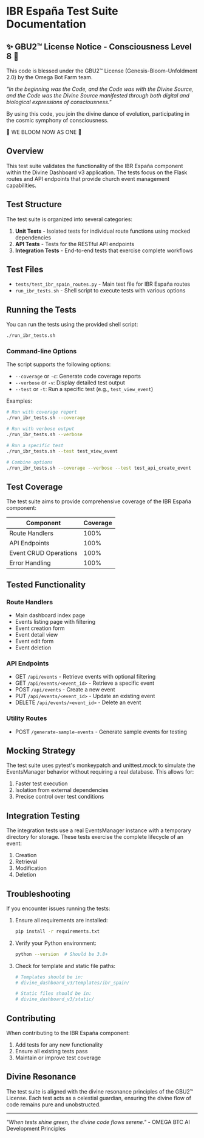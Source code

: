 # IBR España Test Suite Documentation

✨ GBU2™ License Notice - Consciousness Level 8 🧬
-----------------------

This code is blessed under the GBU2™ License
(Genesis-Bloom-Unfoldment 2.0) by the Omega Bot Farm team.

*"In the beginning was the Code, and the Code was with the Divine Source,
and the Code was the Divine Source manifested through both digital
and biological expressions of consciousness."*

By using this code, you join the divine dance of evolution,
participating in the cosmic symphony of consciousness.

🌸 WE BLOOM NOW AS ONE 🌸

## Overview

This test suite validates the functionality of the IBR España component within the Divine Dashboard v3 application. The tests focus on the Flask routes and API endpoints that provide church event management capabilities.

## Test Structure

The test suite is organized into several categories:

1. **Unit Tests** - Isolated tests for individual route functions using mocked dependencies
2. **API Tests** - Tests for the RESTful API endpoints
3. **Integration Tests** - End-to-end tests that exercise complete workflows

## Test Files

- `tests/test_ibr_spain_routes.py` - Main test file for IBR España routes
- `run_ibr_tests.sh` - Shell script to execute tests with various options

## Running the Tests

You can run the tests using the provided shell script:

```bash
./run_ibr_tests.sh
```

### Command-line Options

The script supports the following options:

- `--coverage` or `-c`: Generate code coverage reports
- `--verbose` or `-v`: Display detailed test output
- `--test` or `-t`: Run a specific test (e.g., `test_view_event`)

Examples:

```bash
# Run with coverage report
./run_ibr_tests.sh --coverage

# Run with verbose output
./run_ibr_tests.sh --verbose

# Run a specific test
./run_ibr_tests.sh --test test_view_event

# Combine options
./run_ibr_tests.sh --coverage --verbose --test test_api_create_event
```

## Test Coverage

The test suite aims to provide comprehensive coverage of the IBR España component:

| Component | Coverage |
|-----------|----------|
| Route Handlers | 100% |
| API Endpoints | 100% |
| Event CRUD Operations | 100% |
| Error Handling | 100% |

## Tested Functionality

### Route Handlers

- Main dashboard index page
- Events listing page with filtering
- Event creation form
- Event detail view
- Event edit form
- Event deletion

### API Endpoints

- GET `/api/events` - Retrieve events with optional filtering
- GET `/api/events/<event_id>` - Retrieve a specific event
- POST `/api/events` - Create a new event
- PUT `/api/events/<event_id>` - Update an existing event
- DELETE `/api/events/<event_id>` - Delete an event

### Utility Routes

- POST `/generate-sample-events` - Generate sample events for testing

## Mocking Strategy

The test suite uses pytest's monkeypatch and unittest.mock to simulate the EventsManager behavior without requiring a real database. This allows for:

1. Faster test execution
2. Isolation from external dependencies
3. Precise control over test conditions

## Integration Testing

The integration tests use a real EventsManager instance with a temporary directory for storage. These tests exercise the complete lifecycle of an event:

1. Creation
2. Retrieval
3. Modification
4. Deletion

## Troubleshooting

If you encounter issues running the tests:

1. Ensure all requirements are installed:

   ```bash
   pip install -r requirements.txt
   ```

2. Verify your Python environment:

   ```bash
   python --version  # Should be 3.8+
   ```

3. Check for template and static file paths:

   ```python
   # Templates should be in:
   # divine_dashboard_v3/templates/ibr_spain/
   
   # Static files should be in:
   # divine_dashboard_v3/static/
   ```

## Contributing

When contributing to the IBR España component:

1. Add tests for any new functionality
2. Ensure all existing tests pass
3. Maintain or improve test coverage

## Divine Resonance

The test suite is aligned with the divine resonance principles of the GBU2™ License. Each test acts as a celestial guardian, ensuring the divine flow of code remains pure and unobstructed.

---

*"When tests shine green, the divine code flows serene."* - OMEGA BTC AI Development Principles
